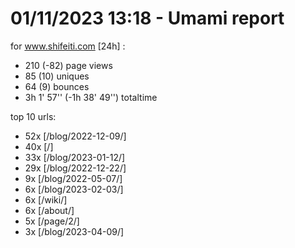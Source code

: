 # 01/11/2023 13:18 - Umami report
for www.shifeiti.com [24h] :

 - 210 (-82) page views
 - 85 (10) uniques
 - 64 (9) bounces
 - 3h 1' 57'' (-1h 38' 49'') totaltime


top 10 urls:
 - 52x [/blog/2022-12-09/]
 - 40x [/]
 - 33x [/blog/2023-01-12/]
 - 29x [/blog/2022-12-22/]
 - 9x [/blog/2022-05-07/]
 - 6x [/blog/2023-02-03/]
 - 6x [/wiki/]
 - 6x [/about/]
 - 5x [/page/2/]
 - 3x [/blog/2023-04-09/]


